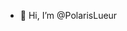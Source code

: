 - 👋 Hi, I’m @PolarisLueur
<!---
- 👀 Je suis intéressé par ...
- 🌱 J'apprends actuellement ...
- 💞️ Je cherche à collaborer sur ...
- 📫 Comment me joindre ...
--->
<!---
PolarisLueur/PolarisLueur is a ✨ special ✨ repository because its `README.md` (this file) appears on your GitHub profile.
You can click the Preview link to take a look at your changes.
--->
